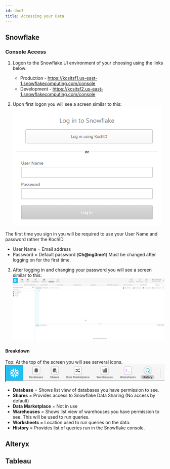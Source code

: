 ```yaml
---
id: doc3
title: Accessing your Data
---
```


## Snowflake

### Console Access 

1. Logon to the Snowflake UI environment of your choosing using the links below:
    - Production - https://kcsitsf1.us-east-1.snowflakecomputing.com/console  
    - Development - https://kcsitsf2.us-east-1.snowflakecomputing.com/console 

2. Upon first logon you will see a screen similar to this:
![](../static/img/snowflakeLogon.png)

The first time you sign in you will be required to use your User Name and password rather the KochID.
- User Name = Email address
- Password = Default password (**Ch@ng3me1**) Must be changed after logging on for the first time. 

3. After logging in and changing your password you will see a screen similar to this:
![](../static/img/snowflakeFirstlogonScreen.png)

#### Breakdown

Top:
At the top of the screen you will see serveral icons.
![](../static/img/snowflakeTopIcons.png)
-   **Database** = Shows list view of databases you have permission to see.
-   **Shares** = Provides access to Snowflake Data Sharing (No access by default)
-   **Data Marketplace** = Not in use
-   **Warehouses** = Shows list view of warehouses you have permission to see. This will be used to run queries. 
-   **Worksheets** = Location used to run queries on the data. 
-   **History** = Provides list of queries run in the Snowflake console. 





## Alteryx


## Tableau
